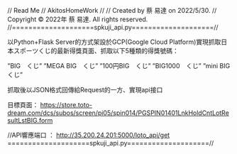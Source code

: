 //  Read Me
//  AkitosHomeWork
//
//  Created by 蔡 易達 on 2022/5/30.
//  Copyright © 2022年 蔡 易達. All rights reserved.
//====================spkuji_api.py====================//

以Python+Flask Server的方式架設於GCP(Google Cloud Platform)實現抓取日本スポーツくじ的最新得獎頁面、抓取以下5種類的得獎號碼：

”BIG　くじ” 
”MEGA BIG　くじ” 
”100円BIG　くじ” 
”BIG1000　くじ” 
”mini BIG くじ”

抓取後以JSON格式回傳給Request的一方、實現api接口

目標頁面：
https://store.toto-dream.com/dcs/subos/screen/pi05/spin014/PGSPIN01401LnkHoldCntLotResultLstBIG.form 

//API響應端口 ：
http://35.200.24.201:5000/loto_api/get
====================spkuji_api.py====================//



